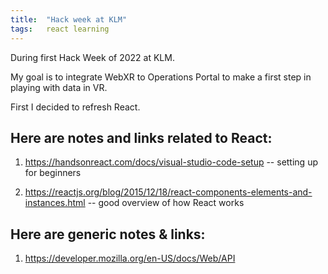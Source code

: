 ```yaml
---
title:  "Hack week at KLM"
tags:   react learning
---
```


During first Hack Week of 2022 at KLM.

My goal is to integrate WebXR to Operations Portal to make a first step in playing with data in VR.

First I decided to refresh React.

## Here are notes and links related to React:

1. https://handsonreact.com/docs/visual-studio-code-setup -- setting up for beginners

2. https://reactjs.org/blog/2015/12/18/react-components-elements-and-instances.html -- good overview of how React works

## Here are generic notes & links:

1. https://developer.mozilla.org/en-US/docs/Web/API
